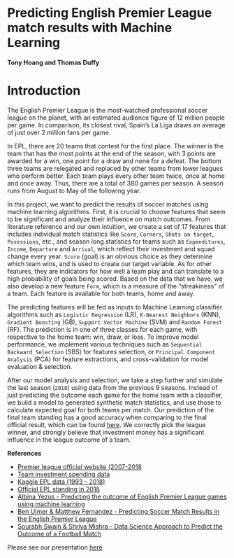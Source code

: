 
# Predicting English Premier League match results with Machine Learning
#### Tony Hoang and Thomas Duffy


# Introduction <a name="introduction"></a>
The English Premier League is the most-watched professional soccer league on the planet, with an estimated audience figure of 12 million people per game. In comparison, its closest rival, Spain’s La Liga draws an average of just over 2 million fans per game.

In EPL, there are 20 teams that contest for the first place. The winner is the team that has the most points at the end of the season, with 3 points are awarded for a win, one point for a draw and none for a defeat. The bottom three teams are relegated and replaced by other teams from lower leagues who perform better. Each team plays every other team twice, once at home and once away. Thus, there are a total of 380 games per season. A season runs from August to May of the following year. 

In this project, we want to predict the results of soccer matches using machine learning algorithms. First, it is crucial to choose features that seem to be significant and analyze their influence on match outcomes. From literature reference and our own intuition, we create a set of 17 features that includes individual match statistics like `Score`, `Corners`, `Shots on target`, `Posessions`, etc., and season long statistics for teams such as `Expenditures`, `Income`, `Departure` and `Arrival`, which reflect their investment and squad change every year. `Score` (goal) is an obvious choice as they determine which team wins, and is used to create our target variable. As for other features, they are indicators for how well a team play and can translate to a high probability of goals being scored. Based on the data that we have, we also develop a new feature `Form`, which is a measure of the “streakiness” of a team. Each feature is available for both teams, home and away.

The predicting features will be fed as inputs to Machine Learning classifier algorithms such as `Logistic Regression` (LR), `K-Nearest Neighbors` (KNN), `Gradient Boosting` (GB), `Support Vector Machine` (SVM) and `Random Forest` (RF). The prediction is in one of three classes for each game, with respective to the home team: win, draw, or loss. To improve model performance, we implement various techniques such as `Sequential Backward Selection` (SBS) for features selection, or `Principal Component Analysis` (PCA) for feature extractions, and cross-validation for model evaluation & selection.  

After our model analysis and selection, we take a step further and simulate the last season (`2018`) using data from the previous 9 seasons. Instead of just predicting the outcome each game for the home team with a classifier, we build a model to generated synthetic match statistics, and use those to calculate expected goal for both teams per match. Our prediction of the final team standing has a good accuracy when comparing to the final official result, which can be found [here](https://www.skysports.com/premier-league-table/2017). We correctly pick the league winner, and strongly believe that investment money has a significant influence in the league outcome of a team.

**References**
* [Premier league official website (2007-2018](https://www.premierleague.com/results?co=1&se=23&cl=-1)
* [Team investment spending data](https://www.transfermarkt.us/premier-league/einnahmenausgaben/wettbewerb/GB1)
* [Kaggle EPL data (1993 - 2018)](https://www.kaggle.com/thefc17/epl-results-19932018/kernels)
* [Official EPL standing in 2018](https://www.skysports.com/premier-league-table/2017)
* [Albina Yezus - Predicting the outcome of English Premier League games using machine learning](https://pdfs.semanticscholar.org/7d1f/8ff04a87b29eddc8eb84300d98d7dd3ffe30.pdf)
* [Ben Ulmer & Matthew Fernandez - Predicting Soccer Match Results in the English
Premier League](http://cs229.stanford.edu/proj2014/Ben%20Ulmer,%20Matt%20Fernandez,%20Predicting%20Soccer%20Results%20in%20the%20English%20Premier%20League.pdf)
* [Sourabh Swain & Shriya Mishra - Data Science Approach to Predict the Outcome of a Football Match](https://www.ijcseonline.org/pdf_paper_view.php?paper_id=1857&20-IJCSE-02970.pdf)

Please see our presentation [here](https://github.com/tunghoangt/MLproject/blob/master/models/Presentation.ipynb)
